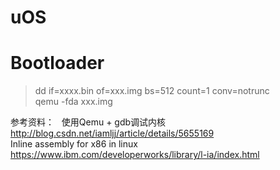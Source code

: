 # uOS

# Bootloader

> dd if=xxxx.bin of=xxx.img bs=512 count=1 conv=notrunc  
> qemu -fda xxx.img  

参考资料：  
使用Qemu + gdb调试内核  
http://blog.csdn.net/iamljj/article/details/5655169  
Inline assembly for x86 in linux  
https://www.ibm.com/developerworks/library/l-ia/index.html  
